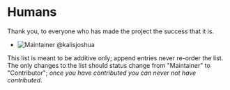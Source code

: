 # Humans

Thank you, to everyone who has made the project the success that it is.

  * ![Maintainer] @kalisjoshua

This list is meant to be additive only; append entries never re-order the list.
The only changes to the list should status change from "Maintainer" to
"Contributor"; *once you have contributed you can never not have contributed*.

[Contributor]: https://img.shields.io/badge/contributor--green.svg
[Maintainer]: https://img.shields.io/badge/-maintainer-blue.svg
